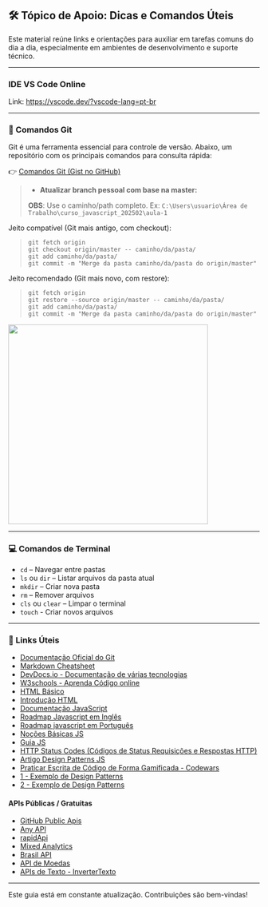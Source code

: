 ## 🛠️ Tópico de Apoio: Dicas e Comandos Úteis

Este material reúne links e orientações para auxiliar em tarefas comuns do dia a dia, especialmente em ambientes de desenvolvimento e suporte técnico.

---

### IDE VS Code Online

Link: https://vscode.dev/?vscode-lang=pt-br

---

### 🔧 Comandos Git

Git é uma ferramenta essencial para controle de versão. Abaixo, um repositório com os principais comandos para consulta rápida:

👉 [Comandos Git (Gist no GitHub)](https://gist.github.com/leocomelli/2545add34e4fec21ec16#file-git-md)

> - **Atualizar branch pessoal com base na master:** 
>
> **OBS**: Use o caminho/path completo. Ex: `C:\Users\usuario\Área de Trabalho\curso_javascript_202502\aula-1`
> 
Jeito compatível (Git mais antigo, com checkout):
> ``` git
> git fetch origin
> git checkout origin/master -- caminho/da/pasta/
> git add caminho/da/pasta/
> git commit -m "Merge da pasta caminho/da/pasta do origin/master"
> ``` 
Jeito recomendado (Git mais novo, com restore):
> ```git
> git fetch origin
> git restore --source origin/master -- caminho/da/pasta/
> git add caminho/da/pasta/
> git commit -m "Merge da pasta caminho/da/pasta do origin/master"
> ```
>

<img src="https://raw.githubusercontent.com/Abnerlucasm/curso_javascript_202502/master/Ajuda/assets/copiar-path-completo.gif" width="400">
</img>

---

### 💻 Comandos de Terminal

- `cd` – Navegar entre pastas
- `ls` ou `dir` – Listar arquivos da pasta atual
- `mkdir` – Criar nova pasta
- `rm` – Remover arquivos
- `cls` ou `clear` – Limpar o terminal
- `touch` - Criar novos arquivos

---

### 🔗 Links Úteis

- [Documentação Oficial do Git](https://git-scm.com/doc)
- [Markdown Cheatsheet](https://www.markdownguide.org/cheat-sheet/)
- [DevDocs.io - Documentação de várias tecnologias](https://devdocs.io/)
- [W3schools - Aprenda Código online](https://www.w3schools.com/)
- [HTML Básico](https://developer.mozilla.org/pt-BR/docs/Learn_web_development/Getting_started/Your_first_website/Creating_the_content)
- [Introdução HTML](https://www.devmedia.com.br/html-basico-codigos-html/16596)
- [Documentação JavaScript](https://developer.mozilla.org/pt-BR/docs/Web/JavaScript)
- [Roadmap Javascript em Inglês](https://roadmap.sh/pdfs/roadmaps/javascript.pdf)
- [Roadmap javascript em Português](https://jeffbruchado.com.br/blog/roadmap-javascript-tudo-o-que-voce-precisa-aprender)
- [Noções Básicas JS](https://developer.mozilla.org/pt-BR/docs/Learn_web_development/Getting_started/Your_first_website/Adding_interactivity)
- [Guia JS](https://developer.mozilla.org/pt-BR/docs/Web/JavaScript/Guide)
- [HTTP Status Codes (Códigos de Status Requisições e Respostas HTTP)](https://developer.mozilla.org/pt-BR/docs/Web/HTTP/Reference/Status)
- [Artigo Design Patterns JS](https://medium.com/@pedrofullstack/um-guia-para-design-patterns-em-javascript-171ca3c24dd6)
- [Praticar Escrita de Código de Forma Gamificada - Codewars](https://www.codewars.com/)
- [1 - Exemplo de Design Patterns](https://refactoring.guru/design-patterns/creational-patterns)
- [2 - Exemplo de Design Patterns](https://www.patterns.dev/)

#### APIs Públicas / Gratuitas
- [GitHub Public Apis](https://github.com/public-apis/public-apis)
- [Any API](https://any-api.com/)
- [rapidApi](https://rapidapi.com/collection/list-of-free-apis)
- [Mixed Analytics](https://mixedanalytics.com/blog/list-actually-free-open-no-auth-needed-apis/)
- [Brasil API](https://brasilapi.com.br/)
- [API de Moedas](https://docs.awesomeapi.com.br/api-de-moedas)
- [APIs de Texto - InverterTexto](https://api.invertexto.com/)
---


Este guia está em constante atualização. Contribuições são bem-vindas!
